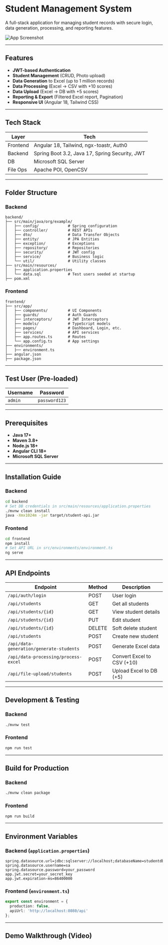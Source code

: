 
# Student Management System

A full-stack application for managing student records with secure login, data generation, processing, and reporting features.

![App Screenshot](screenshot.png)

---

## Features

- **JWT-based Authentication**  
- **Student Management** (CRUD, Photo upload)  
- **Data Generation** to Excel (up to 1 million records)  
- **Data Processing** (Excel → CSV with +10 scores)  
- **Data Upload** (Excel → DB with +5 scores)  
- **Reporting & Export** (Filtered Excel report, Pagination)  
- **Responsive UI** (Angular 18, Tailwind CSS)

---

## Tech Stack

| Layer     | Tech                                     |
|-----------|------------------------------------------|
| Frontend  | Angular 18, Tailwind, ngx-toastr, Auth0  |
| Backend   | Spring Boot 3.2, Java 17, Spring Security, JWT |
| DB        | Microsoft SQL Server                     |
| File Ops  | Apache POI, OpenCSV                      |

---

## Folder Structure

### Backend

```
backend/
├── src/main/java/org/example/
│   ├── config/             # Spring configuration
│   ├── controller/         # REST APIs
│   ├── dto/                # Data Transfer Objects
│   ├── entity/             # JPA Entities
│   ├── exception/          # Exceptions
│   ├── repository/         # Repositories
│   ├── security/           # JWT config
│   ├── service/            # Business logic
│   └── util/               # Utility classes
├── src/main/resources/
│   ├── application.properties
│   └── data.sql            # Test users seeded at startup
├── pom.xml
```

### Frontend

```
frontend/
├── src/app/
│   ├── components/         # UI Components
│   ├── guards/             # Auth Guards
│   ├── interceptors/       # JWT Interceptors
│   ├── models/             # TypeScript models
│   ├── pages/              # Dashboard, Login, etc.
│   ├── services/           # API services
│   ├── app.routes.ts       # Routes
│   └── app.config.ts       # App settings
├── environments/
│   ├── environment.ts
├── angular.json
├── package.json
```

---

## Test User (Pre-loaded)

| Username | Password      |
|----------|---------------|
| `admin`  | `password123` |

---

## Prerequisites

- **Java 17+**
- **Maven 3.8+**
- **Node.js 18+**
- **Angular CLI 18+**
- **Microsoft SQL Server**

---

## Installation Guide

### Backend

```bash
cd backend
# Set DB credentials in src/main/resources/application.properties
./mvnw clean install
java -Xmx1024m -jar target/student-api.jar
```

### Frontend

```bash
cd frontend
npm install
# Set API URL in src/environments/environment.ts
ng serve
```

---

## API Endpoints

| Endpoint                                 | Method | Description                    |
|------------------------------------------|--------|--------------------------------|
| `/api/auth/login`                        | POST   | User login                     |
| `/api/students`                          | GET    | Get all students               |
| `/api/students/{id}`                     | GET    | View student details           |
| `/api/students/{id}`                     | PUT    | Edit student                   |
| `/api/students/{id}`                     | DELETE | Soft delete student            |
| `/api/students`                          | POST   | Create new student             |
| `/api/data-generation/generate-students`| POST   | Generate Excel data            |
| `/api/data-processing/process-excel`    | POST   | Convert Excel to CSV (+10)     |
| `/api/file-upload/students`             | POST   | Upload Excel to DB (+5)        |

---

## Development & Testing

### Backend

```bash
./mvnw test
```

### Frontend

```bash
npm run test
```

---

## Build for Production

### Backend

```bash
./mvnw clean package
```

### Frontend

```bash
npm run build
```

---

## Environment Variables

### Backend (`application.properties`)

```
spring.datasource.url=jdbc:sqlserver://localhost;databaseName=studentdb
spring.datasource.username=sa
spring.datasource.password=your_password
app.jwt.secret=your_secret_key
app.jwt.expiration-ms=86400000
```

### Frontend (`environment.ts`)

```ts
export const environment = {
  production: false,
  apiUrl: 'http://localhost:8080/api'
};
```

---

## Demo Walkthrough (Video)
